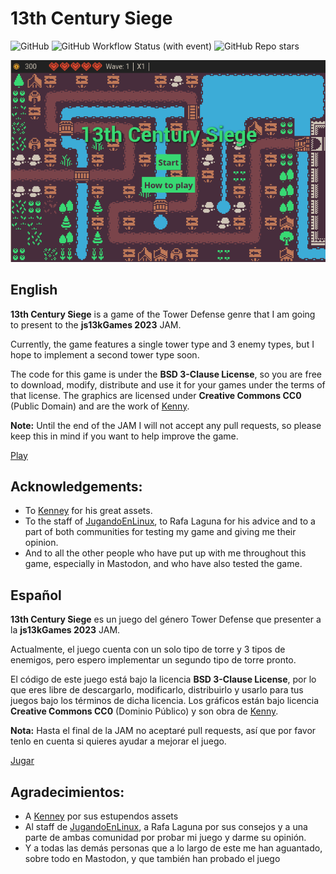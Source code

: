 # 13th Century Siege

![GitHub](https://img.shields.io/github/license/son-link/13th-century-siege) ![GitHub Workflow Status (with event)](https://img.shields.io/github/actions/workflow/status/son-link/13th-century-siege/main.yml) ![GitHub Repo stars](https://img.shields.io/github/stars/son-link/13th-century-siege)


![Game capture](screenshot.png)

## English

**13th Century Siege** is a game of the Tower Defense genre that I am going to present to the **js13kGames 2023** JAM.

Currently, the game features a single tower type and 3 enemy types, but I hope to implement a second tower type soon.

The code for this game is under the **BSD 3-Clause License**, so you are free to download, modify, distribute and use it for your games under the terms of that license. The graphics are licensed under **Creative Commons CC0** (Public Domain) and are the work of [Kenny](https://kenney.nl/assets/1-bit-pack).

**Note:** Until the end of the JAM I will not accept any pull requests, so please keep this in mind if you want to help improve the game.

[Play](https://son-link.github.io/13th-century-siege)

## Acknowledgements:

* To [Kenney](https://kenney.nl/) for his great assets.
* To the staff of [JugandoEnLinux](https://jugandoenlinux.com), to Rafa Laguna for his advice and to a part of both communities for testing my game and giving me their opinion.
* And to all the other people who have put up with me throughout this game, especially in Mastodon, and who have also tested the game.

## Español

**13th Century Siege** es un juego del género Tower Defense que presenter a la **js13kGames 2023** JAM.

Actualmente, el juego cuenta con un solo tipo de torre y 3 tipos de enemigos, pero espero implementar un segundo tipo de torre pronto.

El código de este juego está bajo la licencia **BSD 3-Clause License**, por lo que eres libre de descargarlo, modificarlo, distribuirlo y usarlo para tus juegos bajo los términos de dicha licencia. Los gráficos están bajo licencia **Creative Commons CC0** (Dominio Público) y son obra de [Kenny](https://kenney.nl/assets/1-bit-pack).

**Nota:** Hasta el final de la JAM no aceptaré pull requests, así que por favor tenlo en cuenta si quieres ayudar a mejorar el juego.

[Jugar](https://son-link.github.io/13th-century-siege)

## Agradecimientos:

* A [Kenney](https://kenney.nl/) por sus estupendos assets
* Al staff de [JugandoEnLinux](https://jugandoenlinux.com), a Rafa Laguna por sus consejos y a una parte de ambas comunidad por probar mi juego y darme su opinión.
* Y a todas las demás personas que a lo largo de este me han aguantado, sobre todo en Mastodon, y que también han probado el juego
